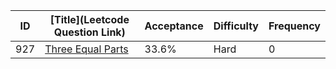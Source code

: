 |ID|[Title](Leetcode Question Link)|Acceptance|Difficulty|Frequency|
|----|-----|----|---|---|
|927|[Three Equal Parts]( https://leetcode.com/problems/three-equal-parts)|33.6%|Hard|0|
